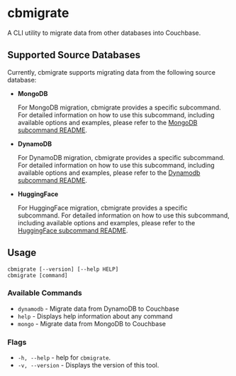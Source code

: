 # cbmigrate
A CLI utility to migrate data from other databases into Couchbase.

## Supported Source Databases
Currently, cbmigrate supports migrating data from the following source database:

- **MongoDB**

  For MongoDB migration, cbmigrate provides a specific subcommand. For detailed information on how to use this subcommand, including available options and examples, please refer to the [MongoDB subcommand README](cmd/mongo/README.md).

- **DynamoDB**

  For DynamoDB migration, cbmigrate provides a specific subcommand. For detailed information on how to use this subcommand, including available options and examples, please refer to the [Dynamodb subcommand README](cmd/dynamodb/README.md).

- **HuggingFace**

  For HuggingFace migration, cbmigrate provides a specific subcommand. For detailed information on how to use this subcommand, including available options and examples, please refer to the [HuggingFace subcommand README](cmd/huggingface/README.md).

## Usage
```
cbmigrate [--version] [--help HELP]
cbmigrate [command]
```

### Available Commands
- `dynamodb` - Migrate data from DynamoDB to Couchbase
- `help` - Displays help information about any command
- `mongo` - Migrate data from MongoDB to Couchbase

### Flags
- `-h, --help` - help for `cbmigrate`.
- `-v, --version` - Displays the version of this tool.
